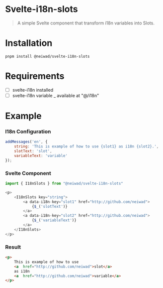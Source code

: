 # Svelte-i18n-slots
> A simple Svelte component that transform i18n variables into Slots.
# Installation
```
pnpm install @neiwad/svelte-i18n-slots
```
# Requirements
- [ ] svelte-i18n installed
- [ ] svelte-i18n variable _ available at "@/i18n"
# Example
### I18n Configuration
```js
addMessages('en', {
	string: 'This is example of how to use {slot1} as i18n {slot2}.',
	slotText: 'slot',
    variableText: 'variable'
});
```
### Svelte Component
```js
import { I18nSlots } from "@neiwad/svelte-i18n-slots"
```
```js
<p>
    <I18nSlots key="string">
        <a data-i18n-key="slot1" href="http://github.com/neiwad">
            {$_('slotText')}
        </a>
        <a data-i18n-key="slot2" href="http://github.com/neiwad">
            {$_('variableText')}
        </a>
    </I18nSlots>
</p>
```
### Result
```html
<p>
    This is example of how to use 
    <a  href="http://github.com/neiwad">slot</a>
    as i18n
    <a  href="http://github.com/neiwad">variable</a>
</p>
```